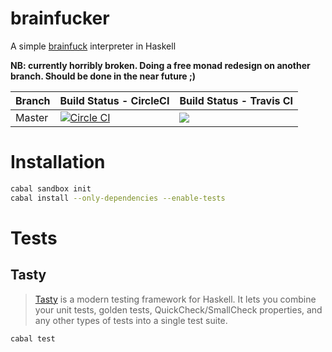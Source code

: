 # brainfucker
A simple [brainfuck](http://esolangs.org/wiki/Brainfuck) interpreter in Haskell

**NB: currently horribly broken. Doing a free monad redesign on another branch. Should be done in the near future ;)**

| Branch | Build Status - CircleCI | Build Status - Travis CI |
|--------|-------------------------|--------------------------|
| Master | [![Circle CI](https://circleci.com/gh/expede/brainfucker/tree/master.svg?style=svg)](https://circleci.com/gh/expede/brainfucker/tree/master) | ![](https://travis-ci.org/expede/brainfucker.svg) |

# Installation

```bash
cabal sandbox init
cabal install --only-dependencies --enable-tests
```

# Tests
## Tasty
> [Tasty](http://documentup.com/feuerbach/tasty) is a modern testing framework for Haskell.
> It lets you combine your unit tests, golden tests, QuickCheck/SmallCheck properties, and any other types of tests into a single test suite.

```bash
cabal test
```
